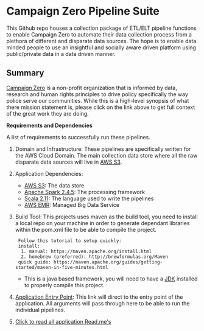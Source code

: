# Campaign Zero Pipeline Suite

This Github repo houses a collection package of ETL/ELT pipeline functions to enable Campaign Zero to automate their data collection process from a plethora of different and disparate data sources. The hope is to enable data minded people to use an insightful and socially aware driven platform using public/private data in a data driven manner.  


Summary
- 

[Campaign Zero](https://www.joincampaignzero.org/) is a non-profit organization that is informed by data, research and human rights principles to drive policy specifically the way police serve our communities.  While this is a high-level synopsis of what there mission statement is, please click on the link above to get full context of the great work they are doing. 

**Requirements and Dependencies**

A list of requirements to successfully run these pipelines. 
  
1. Domain and Infrastructure: These pipelines are specifically written for the AWS Cloud Domain. The main collection data store where all the raw disparate data sources will live in [AWS S3](https://aws.amazon.com/products/storage/data-lake-storage/).

2. Application Dependencies:
    * [AWS S3](https://aws.amazon.com/s3/): The data store
    * [Apache Spark 2.4.5](https://spark.apache.org/): The processing framework
    * [Scala 2.11](https://www.scala-lang.org/download/2.11.10.html): The language used to write the pipelines
    * [AWS EMR](https://aws.amazon.com/emr/): Managed Big Data Service

3. Build Tool: This projects uses maven as the build tool, you need to install a local repo on your machine in order
               to generate dependant libraries within the pom.xml file to be able to compile the project. 
               
        Follow this tutorial to setup quickly:
        install: 
         1. manual: https://maven.apache.org/install.html
         2. homebrew (preferred): http://brewformulas.org/Maven
        quick guide: https://maven.apache.org/guides/getting-started/maven-in-five-minutes.html

    * This is a java based framework, you will need to have a [JDK](https://openjdk.java.net/install/) installed to properly compile this project. 

4. [Application Entry Point](./src/main/scala/com/sg/transformers/OCREntry.scala): This link will direct to the entry point of the application. All arguments will pass through here to be able to run the individual pipelines.

5. [Click to read all application Read.me's](./docs)
